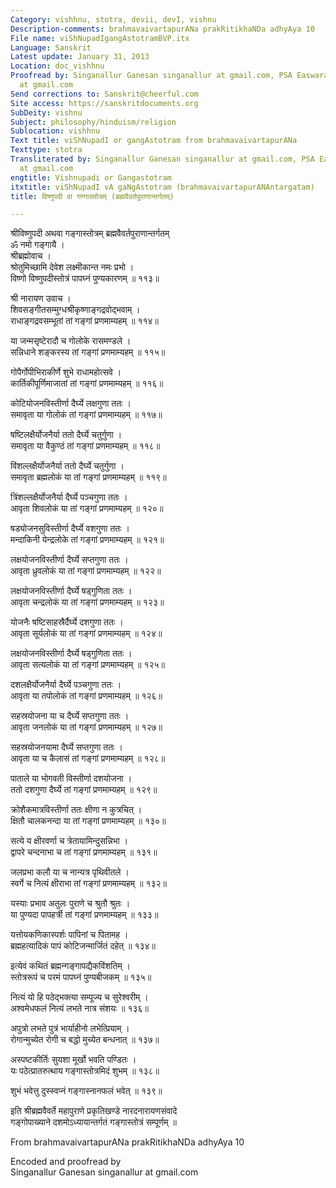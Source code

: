 ```yaml
---
Category: vishhnu, stotra, devii, devI, vishnu
Description-comments: brahmavaivartapurANa prakRitikhaNDa adhyAya 10
File name: viShNupadIgangAstotramBVP.itx
Language: Sanskrit
Latest update: January 31, 2013
Location: doc_vishhnu
Proofread by: Singanallur Ganesan singanallur at gmail.com, PSA Easwaran psaeaswaran
  at gmail.com
Send corrections to: Sanskrit@cheerful.com
Site access: https://sanskritdocuments.org
SubDeity: vishnu
Subject: philosophy/hinduism/religion
Sublocation: vishhnu
Text title: viShNupadI or gangAstotram from brahmavaivartapurANa
Texttype: stotra
Transliterated by: Singanallur Ganesan singanallur at gmail.com, PSA Easwaran psaeaswaran
  at gmail.com
engtitle: Vishnupadi or Gangastotram
itxtitle: viShNupadI vA gaNgAstotram (brahmavaivartapurANAntargatam)
title: विष्णुपदी वा गण्गास्तोत्रम् (ब्रह्मवैवर्तपुराणान्तर्गतम्)

---
```

  
 श्रीविष्णुपदी अथवा गङ्गास्तोत्रम् ब्रह्मवैवर्तपुराणान्तर्गतम्   
ॐ नमो गङ्गायै ।  
श्रीब्रह्मोवाच ।  
श्रोतुमिच्छामि देवेश लक्ष्मीकान्त नमः प्रभो ।  
विष्णो विष्णुपदीस्तोत्रं पापघ्नं पुण्यकारणम् ॥ ११३॥  
  
श्री नारायण उवाच ।  
शिवसङ्गीतसम्मुग्धश्रीकृष्णाङ्गद्रवोद्भवाम् ।  
राधाङ्गद्रवसम्भूतां तां गङ्गां प्रणमाम्यहम् ॥ ११४॥  
  
या जन्मसृष्टेरादौ च गोलोके रासमण्डले ।  
सन्निधाने शङ्करस्य तां गङ्गां प्रणमाम्यहम् ॥ ११५॥  
  
गोपैर्गोपीभिराकीर्णे शुभे राधामहोत्सवे ।  
कार्तिकीपूर्णिमाजातां तां गङ्गां प्रणमाम्यहम् ॥ ११६॥  
  
कोटियोजनविस्तीर्णा दैर्घ्ये लक्षगुणा ततः ।  
समावृता या गोलोकं तां गङ्गां प्रणमाम्यहम् ॥ ११७॥  
  
षष्टिलक्षैर्योजनैर्या ततो दैर्घ्ये चतुर्गुणा ।  
समावृता या वैकुण्ठं तां गङ्गां प्रणमाम्यहम् ॥ ११८॥  
  
विंशल्लक्षैर्योजनैर्या ततो दैर्घ्ये चतुर्गुणा ।  
समावृता ब्रह्मलोकं या तां गङ्गां प्रणमाम्यहम् ॥ ११९॥  
  
त्रिंशल्लक्षैर्योजनैर्या दैर्घ्ये पञ्चगुणा ततः ।  
आवृता शिवलोकं या तां गङ्गां प्रणमाम्यहम् ॥ १२०॥  
  
षड्योजनसुविस्तीर्णा दैर्घ्ये वशगुणा ततः ।  
मन्दाकिनी येन्द्रलोके तां गङ्गां प्रणमाम्यहम् ॥ १२१॥  
  
लक्षयोजनविस्तीर्णा दैर्घ्ये सप्तगुणा ततः ।  
आवृता ध्रुवलोकं या तां गङ्गां प्रणमाम्यहम् ॥ १२२॥  
  
लक्षयोजनविस्तीर्णा दैर्घ्ये षड्गुणिता ततः ।  
आवृता चन्द्रलोकं या तां गङ्गां प्रणमाम्यहम् ॥ १२३॥  
  
योजनैः षष्टिसाहस्रैर्दैर्घ्ये दशगुणा ततः ।  
आवृता सूर्यलोकं या तां गङ्गां प्रणमाम्यहम् ॥ १२४॥  
  
लक्षयोजनविस्तीर्णा दैर्घ्ये षड्गुणिता ततः ।  
आवृता सत्यलोकं या तां गङ्गां प्रणमाम्यहम् ॥ १२५॥  
  
दशलक्षैर्योजनैर्या दैर्घ्ये पञ्चगुणा ततः ।  
आवृता या तपोलोकं तां गङ्गां प्रणमाम्यहम् ॥ १२६॥  
  
सहस्रयोजना या च दैर्घ्ये सप्तगुणा ततः ।  
आवृता जनलोकं या तां गङ्गां प्रणमाम्यहम् ॥ १२७॥  
  
सहस्रयोजनयामा दैर्घ्ये सप्तगुणा ततः ।  
आवृता या च कैलासं तां गङ्गां प्रणमाम्यहम् ॥ १२८॥  
  
पाताले या भोगवती विस्तीर्णा दशयोजना ।  
ततो दशगुणा दैर्घ्ये तां गङ्गां प्रणमाम्यहम् ॥ १२९॥  
  
क्रोशैकमात्रविस्तीर्णा ततः क्षीणा न कुत्रचित् ।  
क्षितौ चालकनन्दा या तां गङ्गां प्रणमाम्यहम् ॥ १३०॥  
  
सत्ये य क्षीरवर्णा च त्रेतायामिन्दुसन्निभा ।  
द्वापरे चन्दनाभा च तां गङ्गां प्रणमाम्यहम् ॥ १३१॥  
  
जलप्रभा कलौ या च नान्यत्र पृथिवीतले ।  
स्वर्गे च नित्यं क्षीराभा तां गङ्गां प्रणमाम्यहम् ॥ १३२॥  
  
यस्याः प्रभाव अतुलः पुराणे च श्रुतौ श्रुतः ।  
या पुण्यदा पापहर्त्री तां गङ्गां प्रणमाम्यहम् ॥ १३३॥  
  
यत्तोयकणिकास्पर्शः पापिनां च पितामह ।  
ब्रह्महत्यादिकं पापं कोटिजन्मार्जितं दहेत् ॥ १३४॥  
  
इत्येवं कथितं ब्रह्मन्गङ्गापद्यैकविंशतिम् ।  
स्तोत्ररूपं च परमं पापघ्नं पुण्यबीजकम् ॥ १३५॥  
  
नित्यं यो हि पठेद्भक्त्या सम्पूज्य च सुरेश्वरीम् ।  
अश्वमेधफलं नित्यं लभते नात्र संशयः ॥ १३६॥  
  
अपुत्रो लभते पुत्रं भार्याहीनो लभेत्प्रियाम् ।  
रोगान्मुच्येत रोगी च बद्धो मुच्येत बन्धनात् ॥ १३७॥  
  
अस्पष्टकीर्तिः सुयशा मूर्खो भवति पण्डितः ।  
यः पठेत्प्रातरुत्थाय गङ्गास्तोत्रमिदं शुभम् ॥ १३८॥  
  
शुभं भवेत्तु दुस्स्वप्नं गङ्गास्नानफलं भवेत् ॥ १३९॥  
  
इति श्रीब्रह्मवैवर्ते महापुराणे प्रकृतिखण्डे नारदनारायणसंवादे  
गङ्गोपाख्याने दशमोऽध्यायान्तर्गतं गङ्गास्तोत्रं सम्पूर्णम् ॥  
  
  
From brahmavaivartapurANa prakRitikhaNDa adhyAya 10  
  
Encoded and proofread by  
Singanallur Ganesan singanallur at gmail.com  
  
